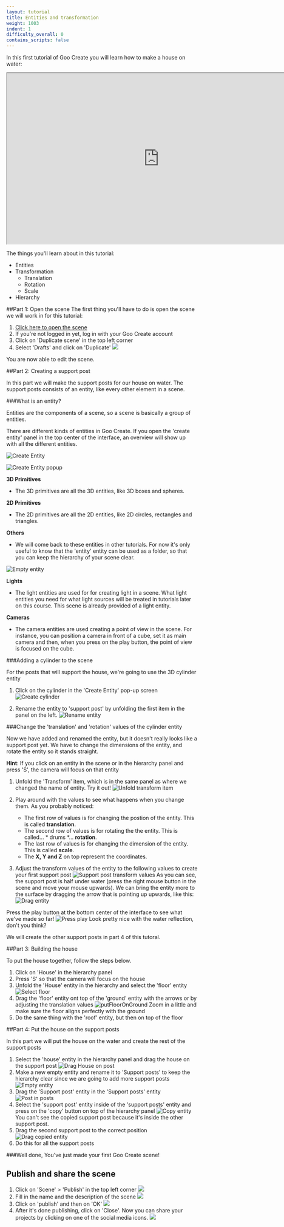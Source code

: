 ```yaml
---
layout: tutorial
title: Entities and transformation
weight: 1003
indent: 1
difficulty_overall: 0
contains_scripts: false
---
```


In this first tutorial of Goo Create you will learn how to make a house on water:
<iframe width="800" height="450" src="https://c1.goote.ch/62a480a03dfd80991c08fbfa4f8023bc9614fcc6" title="Entities and transform tutorial scene finished"></iframe>

The things you'll learn about in this tutorial:

* Entities
* Transformation
    * Translation
    * Rotation
    * Scale
* Hierarchy
    


##Part 1: Open the scene
The first thing you'll have to do is open the scene we will work in for this tutorial:

1. [Click here to open the scene](https://create.goocreate.com/edit/aed83406fcb44bc3ab738c2ee8b4901b.scene) 
2. If you're not logged in yet, log in with your Goo Create account
2. Click on 'Duplicate scene' in the top left corner
3. Select 'Drafts' and click on 'Duplicate'
 ![](duplicate.gif)
 
 You are now able to edit the scene.

##Part 2: Creating a support post

In this part we will make the support posts for our house on water. The support posts consists of an entity, like every other element in a scene.

###What is an entity?

Entities are the components of a scene, so a scene is basically a group of entities. 

There are different kinds of entities in Goo Create. If you open the 'create entity' panel in the top center of the interface, an overview will show up with all the different entities.

![Create Entity](createEntity.gif)

![Create Entity popup](createEntityScreen.jpg)

**3D Primitives**
 - The 3D primitives are all the 3D entities, like 3D boxes and spheres.

**2D Primitives**
 - The 2D primitives are all the 2D entities, like 2D circles, rectangles and triangles.

**Others**
 - We will come back to these entities in other tutorials. For now it's only useful to know that the 'entity' entity can be used as a folder, so that you can keep the hierarchy of your scene clear.

![Empty entity](emptyEntity.jpg)

**Lights**
 - The light entities are used for for creating light in a scene. What light entities you need for what light sources will be treated in tutorials later on this course. This scene is already provided of a light entity.
 
**Cameras**
 - The camera entities are used creating a point of view in the scene. For instance, you can position a camera in front of a cube, set it as main camera and then, when you press on the play button, the point of view is focused on the cube. 
 
###Adding a cylinder to the scene

 For the posts that will support the house, we're going to use the 3D cylinder entity
 
 1. Click on the cylinder in the 'Create Entity' pop-up screen
 ![Create cylinder](createCylinder.gif)
 
 2. Rename the entity to 'support post' by unfolding the first item in the panel on the left.
  ![Rename entity](RenameEntity.gif)
  
###Change the 'translation' and 'rotation' values of the cylinder entity
  
Now we have added and renamed the entity, but it doesn't really looks like a support post yet. We have to change the dimensions of the entity, and rotate the entity so it stands straight.

**Hint**: If you click on an entity in the scene or in the hierarchy panel and press 'S', the camera will focus on that entity


1. Unfold the 'Transform' item, which is in the same panel as where we changed the name of entity. Try it out!
  ![Unfold transform item](unfoldTransform.gif)
  
2. Play around with the values to see what happens when you change them. As you probably noticed:
    * The first row of values is for changing the postion of the entity. This is called **translation**.
    * The second row of values is for rotating the the entity. This is called... * drums *... **rotation**.
    * The last row of values is for changing the dimension of the entity. This is called **scale**.
    * The **X, Y and Z** on top represent the coordinates.

3. Adjust the transform values of the entity to the following values to create your first support post
  ![Support post transform values](supportPostTransform.jpg)
    As you can see, the support post is half under water (press the right mouse button in the scene and move your mouse upwards). We can bring the entity more to the surface by dragging the arrow that is pointing up upwards, like this:
    ![Drag entity](dragEntity.gif)

Press the play button at the bottom center of the interface to see what we've made so far!
![Press play](pressPlay.gif)
Look pretty nice with the water reflection, don't you think?

We will create the other support posts in part 4 of this tutoral.

##Part 3: Building the house

To put the house together, follow the steps below.

1. Click on 'House' in the hierarchy panel
2. Press 'S' so that the camera will focus on the house
3. Unfold the 'House' entity in the hierarchy and select the 'floor' entity
![Select floor](selectFloor.gif)
4. Drag the 'floor' entity ont top of the 'ground' entity with the arrows or  by adjusting the translation values
![putFloorOnGround](putFloorOnGround.gif)
    Zoom in a little and make sure the floor aligns perfectly with the ground
5. Do the same thing with the 'roof' entity, but then on top of the floor

##Part 4: Put the house on the support posts

In this part we will put the house on the water and create the rest of the support posts

1. Select the 'house' entity in the hierarchy panel and drag the house on the support post
![Drag House on post](dragHouseOnPost.gif)
2. Make a new empty entity and rename it to 'Support posts' to keep the hierarchy clear since we are going to add more support posts
![Empty entity](emptyEntity.jpg)
3. Drag the 'Support post' entity in the 'Support posts' entity
![Post in posts](postsinpost.gif)
4. Select the 'support post' entity inside of the 'support posts' entity and press on the 'copy' button on top of the hierarchy panel
![Copy entity](copyEntity.gif)
    You can't see the copied support post because it's inside the other support post.
5. Drag the second support post to the correct position
![Drag copied entity](dragCopiedEntity.gif)
6. Do this for all the support posts

###Well done, You've just made your first Goo Create scene!

## Publish and share the scene

1. Click on 'Scene' > 'Publish' in the top left corner
 ![](publishbutton.gif)
2. Fill in the name and the description of the scene
 ![](namedescription.gif)
4. Click on 'publish' and then on 'OK'
 ![](publish.gif)
5. After it's done publishing, click on 'Close'. Now you can share your projects by clicking on one of the social media icons.
 ![](sharegif.gif)








    



 
 


  
  

